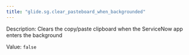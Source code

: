 ```yaml
---
title: "glide.sg.clear_pasteboard_when_backgrounded"
---
```


Description: Clears the copy/paste clipboard when the ServiceNow app enters the background

Value: `false`